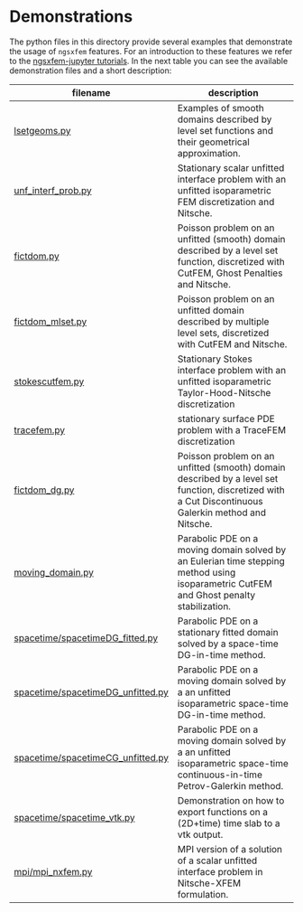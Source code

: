# Demonstrations

The python files in this directory provide several examples that demonstrate the usage of `ngsxfem` features. For an introduction to these features we refer to the [ngsxfem-jupyter tutorials](https://github.com/ngsxfem/ngsxfem-jupyter). In the next table you can see the available demonstration files and a short description:

| filename | description | 
|-|-|
| [lsetgeoms.py](lsetgeoms.py) | Examples of smooth domains described by level set functions and their geometrical approximation. |
| [unf_interf_prob.py](unf_interf_prob.py) | Stationary scalar unfitted interface problem with an unfitted isoparametric FEM discretization and Nitsche. |
| [fictdom.py](fictdom.py) | Poisson problem on an unfitted (smooth) domain described by a level set function, discretized with CutFEM, Ghost Penalties and Nitsche. |
| [fictdom_mlset.py](fictdom_mlset.py) | Poisson problem on an unfitted domain described by multiple level sets, discretized with CutFEM and Nitsche. |
| [stokescutfem.py](stokescutfem.py) | Stationary Stokes interface problem with an unfitted isoparametric Taylor-Hood-Nitsche discretization |
| [tracefem.py](tracefem.py) | stationary surface PDE problem with a TraceFEM discretization |
| [fictdom_dg.py](fictdom_dg.py) |   Poisson problem on an unfitted (smooth) domain described by a level set function, discretized with a Cut Discontinuous Galerkin method and Nitsche.|
| [moving_domain.py](moving_domain.py) | Parabolic PDE on a moving domain solved by an Eulerian time stepping method using isoparametric CutFEM and Ghost penalty stabilization. |
| [spacetime/spacetimeDG_fitted.py](spacetime/spacetimeDG_fitted.py) | Parabolic PDE on a stationary fitted domain solved by a space-time DG-in-time method. |
| [spacetime/spacetimeDG_unfitted.py](spacetime/spacetimeDG_unfitted.py) | Parabolic PDE on a moving domain solved by a an unfitted isoparametric space-time DG-in-time method. |
| [spacetime/spacetimeCG_unfitted.py](spacetime/spacetimeCG_unfitted.py) | Parabolic PDE on a moving domain solved by a an unfitted isoparametric space-time continuous-in-time Petrov-Galerkin method. |
| [spacetime/spacetime_vtk.py](spacetime/spacetime_vtk.py) | Demonstration on how to export functions on a (2D+time) time slab to a vtk output. |
| [mpi/mpi_nxfem.py](mpi/mpi_nxfem.py) | MPI version of a solution of a scalar unfitted interface problem in Nitsche-XFEM formulation. |

